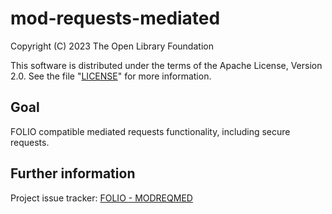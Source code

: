 # mod-requests-mediated

Copyright (C) 2023 The Open Library Foundation

This software is distributed under the terms of the Apache License,
Version 2.0. See the file "[LICENSE](LICENSE)" for more information.

## Goal

FOLIO compatible mediated requests functionality, including secure requests. 

## Further information

Project issue tracker: [FOLIO - MODREQMED](https://issues.folio.org/projects/MODREQMED)